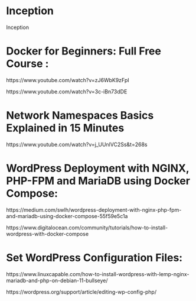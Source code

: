 # Inception
Inception
<h1>Docker for Beginners: Full Free Course :</h1>
<p>https://www.youtube.com/watch?v=zJ6WbK9zFpI</p>
<p>https://www.youtube.com/watch?v=3c-iBn73dDE</p>

<h1>Network Namespaces Basics Explained in 15 Minutes</h1>
<p>https://www.youtube.com/watch?v=j_UUnlVC2Ss&t=268s</p>

<h1>WordPress Deployment with NGINX, PHP-FPM and MariaDB using Docker Compose:</h1>
<p>https://medium.com/swlh/wordpress-deployment-with-nginx-php-fpm-and-mariadb-using-docker-compose-55f59e5c1a</p>
<p>https://www.digitalocean.com/community/tutorials/how-to-install-wordpress-with-docker-compose</p>

<h1> Set WordPress Configuration Files:</h1>
<p>https://www.linuxcapable.com/how-to-install-wordpress-with-lemp-nginx-mariadb-and-php-on-debian-11-bullseye/</p>
<p>https://wordpress.org/support/article/editing-wp-config-php/</p>
